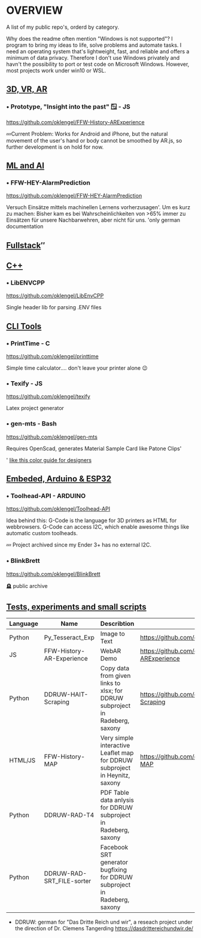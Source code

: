 # OVERVIEW
A list of my public repo's, orderd by category. 

Why does the readme often mention "Windows is not supported"? I program to bring my ideas to life, solve problems and automate tasks. I need an operating system that's
lightweight, fast, and reliable and offers a minimum of data privacy. Therefore I don't use Windows privately and havn't the possibility to port or test code on Microsoft Windows. However, most projects work under win10 or WSL.

## <u>3D, VR, AR</u>


### •  Prototype, "Insight into the past" 🪟 - JS
https://github.com/oklengel/FFW-History-ARExperience

💤Current Problem: Works for Android and iPhone, but the natural movement of the user's hand or body cannot be smoothed by AR.js, so further development is on hold for now.

## <u>ML and AI</u>
### • FFW-HEY-AlarmPrediction
https://github.com/oklengel/FFW-HEY-AlarmPrediction

Versuch Einsätze mittels machinellen Lernens vorherzusagen'. Um es kurz zu machen: Bisher kam es bei Wahrscheinlichkeiten von >65% immer zu Einsätzen für unsere Nachbarwehren, aber nicht für uns.
'only german documentation

## <u>Fullstack</u>″
<!--### OpenProductionPlaner - Python, MariaDB, VUE 3
Fullstack APS simulation-->
## <u>C++</u>

### • LibENVCPP

https://github.com/oklengel/LibEnvCPP

Single header lib for parsing .ENV files

## <u>CLI Tools</u>
### • PrintTime - C
https://github.com/oklengel/printtime

 Simple time calculator.... don't leave your printer alone 😉


### • Texify - JS
https://github.com/oklengel/texify

Latex project generator

### • gen-mts - Bash
https://github.com/oklengel/gen-mts

Requires OpenScad, generates Material Sample Card like Patone Clips'

' [like this color guide for designers](https://www.pantone.com/color-tools/physical-color-tools/plastics/the-pantone-matching-system-plastic-standard-chips-collection)


## <u>Embeded, Arduino & ESP32 </u>

### • Toolhead-API - ARDUINO
https://github.com/oklengel/Toolhead-API

Idea behind this: G-Code is the language for 3D printers as HTML for webbrowsers. G-Code can access I2C, which enable awesome things like automatic custom toolheads. 

💤 Project archived since my Ender 3+ has no external I2C.
### • BlinkBrett
https://github.com/oklengel/BlinkBrett

🪦 public archive


## <u>Tests, experiments and small scripts</u>
| Language | Name | Describtion |  Link |
|----------|------------------|-------------|-----------|
| Python   | Py_Tesseract_Exp | Image to Text    | https://github.com/oklengel/Py_Tesseract_Exp          |   
| JS   | FFW-History-AR-Experience | WebAR Demo    |   https://github.com/oklengel/FFW-History-ARExperience  |   
| Python   | DDRUW-HAIT-Scraping | Copy data from given links to xlsx; for DDRUW subproject in Radeberg, saxony | https://github.com/oklengel/DDRUW-HAIT-Scraping  |   |   
| HTML/JS | FFW-History-MAP | Very simple interactive Leaflet map  for DDRUW subproject in Heynitz, saxony| https://github.com/oklengel/FFW-History-MAP |
|Python | DDRUW-RAD-T4 | PDF Table data anlysis for DDRUW subproject in Radeberg, saxony ||
|Python | DDRUW-RAD-SRT_FILE-sorter | Facebook SRT generator bugfixing for DDRUW subproject in Radeberg, saxony ||


* DDRUW: german for "Das Dritte Reich und wir", a reseach project under the direction of Dr. Clemens Tangerding
https://dasdrittereichundwir.de/

<!--| Python   | Mapcleaner - WIP | OBJ arealscan cleaner          |   |-->
<!--| JS   | 4xWeather | Vanila,Angular,React and Vue Weatherapp frontend        |   |-->


